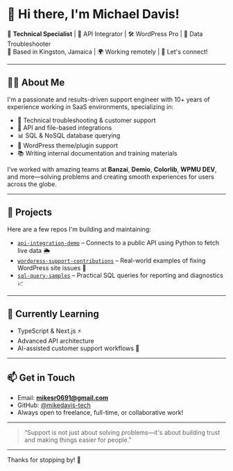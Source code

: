 # 👋 Hi there, I'm Michael Davis!

🎯 **Technical Specialist** | 🔌 API Integrator | 🛠️ WordPress Pro | 🧠 Data Troubleshooter  
📍 Based in Kingston, Jamaica | 🌍 Working remotely | 💬 Let's connect!

---

## 🧑‍💻 About Me

I'm a passionate and results-driven support engineer with 10+ years of experience working in SaaS environments, specializing in:

- 🔧 Technical troubleshooting & customer support
- 🔄 API and file-based integrations
- 📊 SQL & NoSQL database querying
- 🧩 WordPress theme/plugin support
- 📚 Writing internal documentation and training materials

I’ve worked with amazing teams at **Banzai**, **Demio**, **Colorlib**, **WPMU DEV**, and more—solving problems and creating smooth experiences for users across the globe.

---

## 🚀 Projects

Here are a few repos I'm building and maintaining:

- [`api-integration-demo`](https://github.com/mikedavis-tech/api-integration-demo) – Connects to a public API using Python to fetch live data 🌦️
- [`wordpress-support-contributions`](https://github.com/mikedavis-tech/wordpress-support-contributions) – Real-world examples of fixing WordPress site issues 🧰
- [`sql-query-samples`](https://github.com/mikedavis-tech/sql-query-samples) – Practical SQL queries for reporting and diagnostics 📈

---

## 🌱 Currently Learning

- TypeScript & Next.js ⚡  
- Advanced API architecture  
- AI-assisted customer support workflows 🤖  

---

## 📫 Get in Touch

- Email: **mikesr0691@gmail.com**
- GitHub: [@mikedavis-tech](https://github.com/mikedavis-tech)
- Always open to freelance, full-time, or collaborative work!

---

> “Support is not just about solving problems—it's about building trust and making things easier for people.”

---

Thanks for stopping by! 🙌
